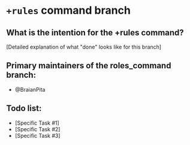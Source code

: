   # `+rules` command branch

  ## What is the intention for the +rules command?
  
   [Detailed explanation of what "done" looks like for this branch]
  
  ## Primary maintainers of the roles_command branch:
  
   - @BraianPita
   
  ## Todo list:
 
   - [Specific Task #1]
   - [Specific Task #2]
   - [Specific Task #3]
   